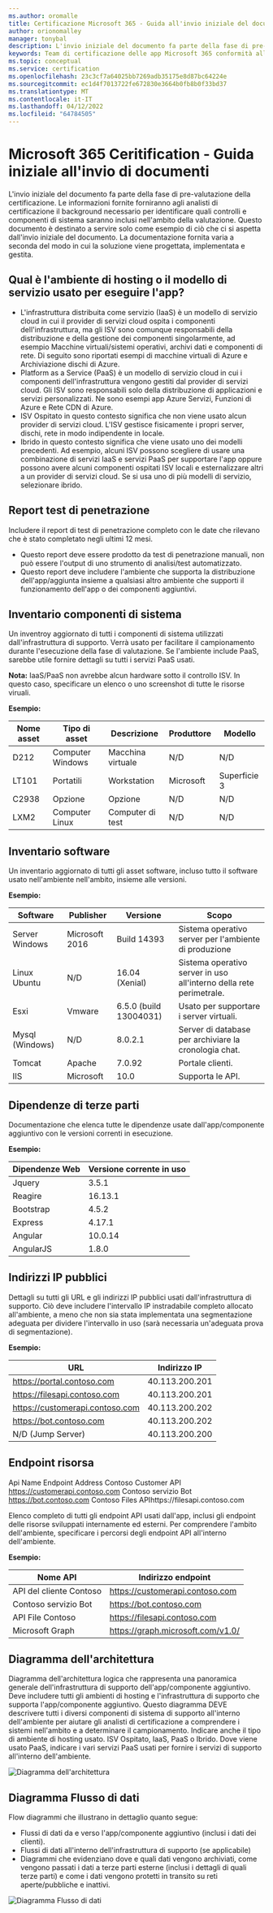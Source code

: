 ```yaml
---
ms.author: oromalle
title: Certificazione Microsoft 365 - Guida all'invio iniziale del documento
author: orionomalley
manager: tonybal
description: L'invio iniziale del documento fa parte della fase di pre-valutazione della certificazione.
keywords: Team di certificazione delle app Microsoft 365 conformità alla sicurezza m365 invio iniziale del documento
ms.topic: conceptual
ms.service: certification
ms.openlocfilehash: 23c3cf7a64025bb7269adb35175e8d87bc64224e
ms.sourcegitcommit: ec1d4f7013722fe672830e3664b0fb8b0f33bd37
ms.translationtype: MT
ms.contentlocale: it-IT
ms.lasthandoff: 04/12/2022
ms.locfileid: "64784505"
---
```

# <a name="microsoft-365-ceritification---initial-document-submission-guide"></a>Microsoft 365 Ceritification - Guida iniziale all'invio di documenti

L'invio iniziale del documento fa parte della fase di pre-valutazione della certificazione. Le informazioni fornite forniranno agli analisti di certificazione il background necessario per identificare quali controlli e componenti di sistema saranno inclusi nell'ambito della valutazione. Questo documento è destinato a servire solo come esempio di ciò che ci si aspetta dall'invio iniziale del documento. La documentazione fornita varia a seconda del modo in cui la soluzione viene progettata, implementata e gestita.

## <a name="what-is-the-hosting-environment-or-service-model-used-to-run-your-app"></a>Qual è l'ambiente di hosting o il modello di servizio usato per eseguire l'app?
- L'infrastruttura distribuita come servizio (IaaS) è un modello di servizio cloud in cui il provider di servizi cloud ospita i componenti dell'infrastruttura, ma gli ISV sono comunque responsabili della distribuzione e della gestione dei componenti singolarmente, ad esempio Macchine virtuali/sistemi operativi, archivi dati e componenti di rete. Di seguito sono riportati esempi di macchine virtuali di Azure e Archiviazione dischi di Azure.
- Platform as a Service (PaaS) è un modello di servizio cloud in cui i componenti dell'infrastruttura vengono gestiti dal provider di servizi cloud. Gli ISV sono responsabili solo della distribuzione di applicazioni e servizi personalizzati. Ne sono esempi app Azure Servizi, Funzioni di Azure e Rete CDN di Azure.
- ISV Ospitato in questo contesto significa che non viene usato alcun provider di servizi cloud. L'ISV gestisce fisicamente i propri server, dischi, rete in modo indipendente in locale.
- Ibrido in questo contesto significa che viene usato uno dei modelli precedenti. Ad esempio, alcuni ISV possono scegliere di usare una combinazione di servizi IaaS e servizi PaaS per supportare l'app oppure possono avere alcuni componenti ospitati ISV locali e esternalizzare altri a un provider di servizi cloud. Se si usa uno di più modelli di servizio, selezionare ibrido.

## <a name="penetration-test-report"></a>Report test di penetrazione

Includere il report di test di penetrazione completo con le date che rilevano che è stato completato negli ultimi 12 mesi. 
-   Questo report deve essere prodotto da test di penetrazione manuali, non può essere l'output di uno strumento di analisi/test automatizzato.
-   Questo report deve includere l'ambiente che supporta la distribuzione dell'app/aggiunta insieme a qualsiasi altro ambiente che supporti il funzionamento dell'app o dei componenti aggiuntivi.


## <a name="system-component-inventory"></a>Inventario componenti di sistema

Un inventroy aggiornato di tutti i componenti di sistema utilizzati dall'infrastruttura di supporto. Verrà usato per facilitare il campionamento durante l'esecuzione della fase di valutazione. Se l'ambiente include PaaS, sarebbe utile fornire dettagli su tutti i servizi PaaS usati.

**Nota:** IaaS/PaaS non avrebbe alcun hardware sotto il controllo ISV.  In questo caso, specificare un elenco o uno screenshot di tutte le risorse viruali.

**Esempio:**

|Nome asset|Tipo di asset|Descrizione|Produttore|Modello|
|---|---|---|---|---|
|D212|Computer Windows|Macchina virtuale|N/D|N/D|
|LT101|Portatili|Workstation|Microsoft|Superficie 3|
|C2938|Opzione|Opzione|N/D|N/D|
|LXM2|Computer Linux|Computer di test|N/D|N/D|


## <a name="software-inventory"></a>Inventario software

Un inventario aggiornato di tutti gli asset software, incluso tutto il software usato nell'ambiente nell'ambito, insieme alle versioni.

**Esempio:**

|Software|Publisher|Versione|Scopo|
|---|---|---|---|
|Server Windows|Microsoft 2016 |Build 14393|Sistema operativo server per l'ambiente di produzione|
|Linux Ubuntu|N/D|16.04 (Xenial)|Sistema operativo server in uso all'interno della rete perimetrale.|
|Esxi|Vmware|6.5.0 (build 13004031)|Usato per supportare i server virtuali.|
|Mysql (Windows)|N/D|8.0.2.1|Server di database per archiviare la cronologia chat.|
|Tomcat|Apache|7.0.92|Portale clienti.|
|IIS|Microsoft|10.0|Supporta le API.|


## <a name="third-party-dependencies"></a>Dipendenze di terze parti

Documentazione che elenca tutte le dipendenze usate dall'app/componente aggiuntivo con le versioni correnti in esecuzione.

**Esempio:**

|Dipendenze Web|Versione corrente in uso|
|----|----|
|Jquery|3.5.1|
|Reagire|16.13.1|
|Bootstrap|4.5.2|
|Express|4.17.1|
|Angular|10.0.14|
|AngularJS|1.8.0|


## <a name="public-ip-addresses"></a>Indirizzi IP pubblici

Dettagli su tutti gli URL e gli indirizzi IP pubblici usati dall'infrastruttura di supporto. Ciò deve includere l'intervallo IP instradabile completo allocato all'ambiente, a meno che non sia stata implementata una segmentazione adeguata per dividere l'intervallo in uso (sarà necessaria un'adeguata prova di segmentazione).

**Esempio:**

|URL|Indirizzo IP|
|-|-|
|https://portal.contoso.com |40.113.200.201 |
|https://filesapi.contoso.com|40.113.200.201|
|https://customerapi.contoso.com|40.113.200.202|
|https://bot.contoso.com|40.113.200.202|
|N/D (Jump Server)|40.113.200.200|


## <a name="resource-endpoints"></a>Endpoint risorsa

Api Name Endpoint Address Contoso Customer API https://customerapi.contoso.com Contoso servizio Bot https://bot.contoso.com Contoso Files APIhttps://filesapi.contoso.com

Elenco completo di tutti gli endpoint API usati dall'app, inclusi gli endpoint delle risorse sviluppati internamente ed esterni. Per comprendere l'ambito dell'ambiente, specificare i percorsi degli endpoint API all'interno dell'ambiente.

**Esempio:**

|Nome API|  Indirizzo endpoint|
|-|-|
|API del cliente Contoso|  https://customerapi.contoso.com|
|Contoso servizio Bot|   https://bot.contoso.com|
|API File Contoso| https://filesapi.contoso.com|
|Microsoft Graph| https://graph.microsoft.com/v1.0/|


## <a name="architectural-diagram"></a>Diagramma dell'architettura

Diagramma dell'architettura logica che rappresenta una panoramica generale dell'infrastruttura di supporto dell'app/componente aggiuntivo. Deve includere tutti gli ambienti di hosting e l'infrastruttura di supporto che supporta l'app/componente aggiuntivo. Questo diagramma DEVE descrivere tutti i diversi componenti di sistema di supporto all'interno dell'ambiente per aiutare gli analisti di certificazione a comprendere i sistemi nell'ambito e a determinare il campionamento. Indicare anche il tipo di ambiente di hosting usato. ISV Ospitato, IaaS, PaaS o Ibrido. Dove viene usato PaaS, indicare i vari servizi PaaS usati per fornire i servizi di supporto all'interno dell'ambiente.

![Diagramma dell'architettura](../media/Architecturaldiagram.png)

## <a name="data-flow-diagram"></a>Diagramma Flusso di dati

Flow diagrammi che illustrano in dettaglio quanto segue:
-   Flussi di dati da e verso l'app/componente aggiuntivo (inclusi i dati dei clienti).
-   Flussi di dati all'interno dell'infrastruttura di supporto (se applicabile)
-   Diagrammi che evidenziano dove e quali dati vengono archiviati, come vengono passati i dati a terze parti esterne (inclusi i dettagli di quali terze parti) e come i dati vengono protetti in transito su reti aperte/pubbliche e inattivi.

![Diagramma Flusso di dati](../media/Dataflowdiagram.png)



